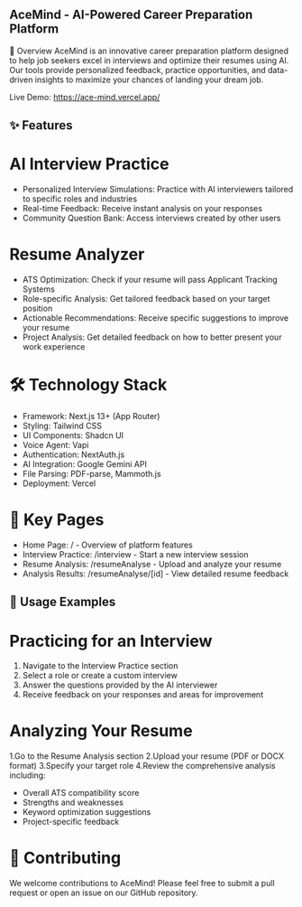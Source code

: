 ## AceMind - AI-Powered Career Preparation Platform

🌟 Overview
AceMind is an innovative career preparation platform designed to help job seekers excel in interviews and optimize their resumes using AI. Our tools provide personalized feedback, practice opportunities, and data-driven insights to maximize your chances of landing your dream job.

Live Demo: https://ace-mind.vercel.app/

## ✨ Features
# AI Interview Practice
- Personalized Interview Simulations: Practice with AI interviewers tailored to specific roles and industries
- Real-time Feedback: Receive instant analysis on your responses
- Community Question Bank: Access interviews created by other users
# Resume Analyzer
- ATS Optimization: Check if your resume will pass Applicant Tracking Systems
- Role-specific Analysis: Get tailored feedback based on your target position
- Actionable Recommendations: Receive specific suggestions to improve your resume
- Project Analysis: Get detailed feedback on how to better present your work experience

# 🛠️ Technology Stack
- Framework: Next.js 13+ (App Router)
- Styling: Tailwind CSS
- UI Components: Shadcn UI
- Voice Agent: Vapi
- Authentication: NextAuth.js
- AI Integration: Google Gemini API
- File Parsing: PDF-parse, Mammoth.js
- Deployment: Vercel

# 📱 Key Pages
- Home Page: / - Overview of platform features
- Interview Practice: /interview - Start a new interview session
- Resume Analysis: /resumeAnalyse - Upload and analyze your resume
- Analysis Results: /resumeAnalyse/[id] - View detailed resume feedback

## 📝 Usage Examples
# Practicing for an Interview
1. Navigate to the Interview Practice section
2. Select a role or create a custom interview
3. Answer the questions provided by the AI interviewer
4. Receive feedback on your responses and areas for improvement

# Analyzing Your Resume
1.Go to the Resume Analysis section
2.Upload your resume (PDF or DOCX format)
3.Specify your target role
4.Review the comprehensive analysis including:
- Overall ATS compatibility score
- Strengths and weaknesses
- Keyword optimization suggestions
- Project-specific feedback

# 🤝 Contributing
We welcome contributions to AceMind! Please feel free to submit a pull request or open an issue on our GitHub repository.
